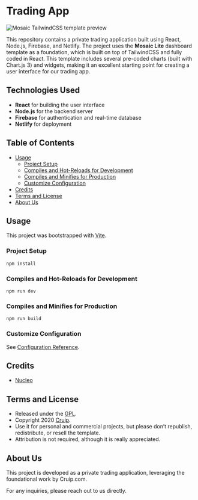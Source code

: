# Trading App

![Mosaic TailwindCSS template preview](https://github.com/cruip/tailwind-dashboard-template/assets/2683512/ef306423-3b89-4d0c-be80-9c5c682478d1)

This repository contains a private trading application built using React, Node.js, Firebase, and Netlify. The project uses the **Mosaic Lite** dashboard template as a foundation, which is built on top of TailwindCSS and fully coded in React. This template includes several pre-coded charts (built with Chart.js 3) and widgets, making it an excellent starting point for creating a user interface for our trading app.

## Technologies Used

- **React** for building the user interface
- **Node.js** for the backend server
- **Firebase** for authentication and real-time database
- **Netlify** for deployment

## Table of Contents

* [Usage](#usage)
  * [Project Setup](#project-setup)
  * [Compiles and Hot-Reloads for Development](#compiles-and-hot-reloads-for-development)
  * [Compiles and Minifies for Production](#compiles-and-minifies-for-production)
  * [Customize Configuration](#customize-configuration)
* [Credits](#credits)
* [Terms and License](#terms-and-license)
* [About Us](#about-us)

## Usage

This project was bootstrapped with [Vite](https://vitejs.dev/).

### Project Setup
```
npm install
```

### Compiles and Hot-Reloads for Development
```
npm run dev
```

### Compiles and Minifies for Production
```
npm run build
```

### Customize Configuration
See [Configuration Reference](https://vitejs.dev/guide/).

## Credits

- [Nucleo](https://nucleoapp.com/)

## Terms and License

- Released under the [GPL](https://www.gnu.org/licenses/gpl-3.0.html).
- Copyright 2020 [Cruip](https://cruip.com/).
- Use it for personal and commercial projects, but please don’t republish, redistribute, or resell the template.
- Attribution is not required, although it is really appreciated.

## About Us

This project is developed as a private trading application, leveraging the foundational work by Cruip.com. 

For any inquiries, please reach out to us directly.